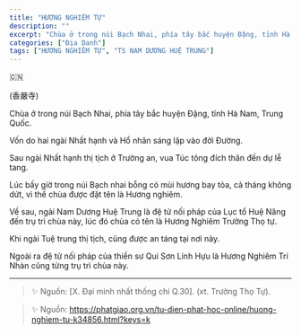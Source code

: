 ```yaml
---
title: "HƯƠNG NGHIÊM TỰ"
description: ""
excerpt: "Chùa ở trong núi Bạch Nhai, phía tây bắc huyện Đặng, tỉnh Hà Nam, Trung Quốc. TS NAM DƯƠNG HUỆ TRUNG đã từng hoằng pháp ở đây"
categories: ["Địa Danh"]
tags: ["HƯƠNG NGHIÊM TỰ", "TS NAM DƯƠNG HUỆ TRUNG"]
---
```


🇨🇳

(香嚴寺)

Chùa ở trong núi Bạch Nhai, phía tây bắc huyện Đặng, tỉnh Hà Nam, Trung Quốc.

Vốn do hai ngài Nhất hạnh và Hổ nhân sáng lập vào đời Đường.

Sau ngài Nhất hạnh thị tịch ở Trường an, vua Túc tông đích thân đến dự lễ tang.

Lúc bấy giờ trong núi Bạch nhai bỗng có mùi hương bay tỏa, cả tháng không dứt, vì thế chùa được đặt tên là Hương nghiêm.

Về sau, ngài Nam Dương Huệ Trung là đệ tử nối pháp của Lục tổ Huệ Năng đến trụ trì chùa này, lúc đó chùa có tên là Hương Nghiêm Trường Thọ tự.

Khi ngài Tuệ trung thị tịch, cũng được an táng tại nơi này.

Ngoài ra đệ tử nối pháp của thiền sư Qui Sơn Linh Hựu là Hương Nghiêm Trí Nhàn cũng từng trụ trì chùa này.

<hr class="blog-rule" />

> ✨ Nguồn: [X. Đại minh nhất thống chí Q.30]. (xt. Trường Thọ Tự).

> ✨ Nguồn: https://phatgiao.org.vn/tu-dien-phat-hoc-online/huong-nghiem-tu-k34856.html?keys=k
